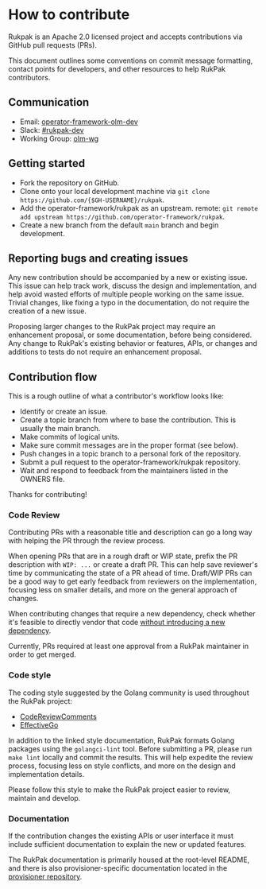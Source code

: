 # How to contribute

Rukpak is an Apache 2.0 licensed project and accepts contributions via GitHub pull requests (PRs).

This document outlines some conventions on commit message formatting, contact points for developers, and other resources
to help RukPak contributors.

## Communication

- Email: [operator-framework-olm-dev](mailto:operator-framework-olm-dev@googlegroups.com)
- Slack: [#rukpak-dev](https://kubernetes.slack.com/archives/C038B7MF75M)
- Working Group: [olm-wg](https://groups.google.com/g/operator-framework-olm-dev)

## Getting started

- Fork the repository on GitHub.
- Clone onto your local development machine via `git clone https://github.com/{$GH-USERNAME}/rukpak`.
- Add the operator-framework/rukpak as an upstream.
  remote: `git remote add upstream https://github.com/operator-framework/rukpak`.
- Create a new branch from the default `main` branch and begin development.

## Reporting bugs and creating issues

Any new contribution should be accompanied by a new or existing issue. This issue can help track work, discuss the
design and implementation, and help avoid wasted efforts of multiple people working on the same issue. Trivial changes,
like fixing a typo in the documentation, do not require the creation of a new issue.

Proposing larger changes to the RukPak project may require an enhancement proposal, or some documentation, before being
considered. Any change to RukPak's existing behavior or features, APIs, or changes and additions to tests do not require
an enhancement proposal.

## Contribution flow

This is a rough outline of what a contributor's workflow looks like:

- Identify or create an issue.
- Create a topic branch from where to base the contribution. This is usually the main branch.
- Make commits of logical units.
- Make sure commit messages are in the proper format (see below).
- Push changes in a topic branch to a personal fork of the repository.
- Submit a pull request to the operator-framework/rukpak repository.
- Wait and respond to feedback from the maintainers listed in the OWNERS file.

Thanks for contributing!

### Code Review

Contributing PRs with a reasonable title and description can go a long way with helping the PR through the review
process.

When opening PRs that are in a rough draft or WIP state, prefix the PR description with `WIP: ...` or create a draft PR.
This can help save reviewer's time by communicating the state of a PR ahead of time. Draft/WIP PRs can be a good way to
get early feedback from reviewers on the implementation, focusing less on smaller details, and more on the general
approach of changes.

When contributing changes that require a new dependency, check whether it's feasible to directly vendor that
code [without introducing a new dependency](https://go-proverbs.github.io/).

Currently, PRs required at least one approval from a RukPak maintainer in order to get merged.

### Code style

The coding style suggested by the Golang community is used throughout the RukPak project:

- [CodeReviewComments](https://github.com/golang/go/wiki/CodeReviewComments)
- [EffectiveGo](https://golang.org/doc/effective_go)

In addition to the linked style documentation, RukPak formats Golang packages using the `golangci-lint` tool. Before
submitting a PR, please run `make lint` locally and commit the results. This will help expedite the review process,
focusing less on style conflicts, and more on the design and implementation details.

Please follow this style to make the RukPak project easier to review, maintain and develop.

### Documentation

If the contribution changes the existing APIs or user interface it must include sufficient documentation to explain the
new or updated features.

The RukPak documentation is primarily housed at the root-level README, and there is also provisioner-specific
documentation located in the [provisioner repository](./internal/provisioner/README.md).
